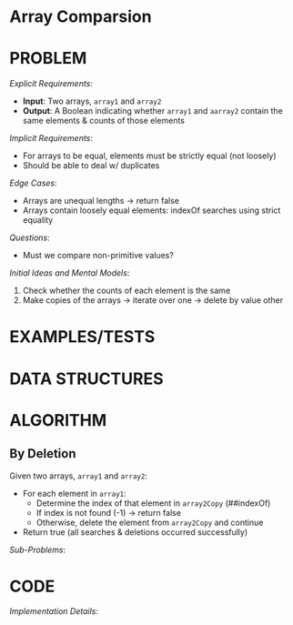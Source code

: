 # Array Comparsion

# PROBLEM

_Explicit Requirements_:

- **Input**: Two arrays, `array1` and `array2`
- **Output**: A Boolean indicating whether `array1` and `aarray2` contain the same elements & counts of those elements

_Implicit Requirements_:

- For arrays to be equal, elements must be strictly equal (not loosely)
- Should be able to deal w/ duplicates

_Edge Cases_:

- Arrays are unequal lengths -> return false
- Arrays contain loosely equal elements: indexOf searches using strict equality

_Questions_:

- Must we compare non-primitive values?

_Initial Ideas and Mental Models_:

1. Check whether the counts of each element is the same
2. Make copies of the arrays -> iterate over one -> delete by value other

# EXAMPLES/TESTS

# DATA STRUCTURES

# ALGORITHM

## By Deletion

Given two arrays, `array1` and `array2`:

- For each element in `array1`:
  - Determine the index of that element in `array2Copy` (##indexOf)
  - If index is not found (-1) -> return false
  - Otherwise, delete the element from `array2Copy` and continue
- Return true (all searches & deletions occurred successfully)

_Sub-Problems_:

# CODE

_Implementation Details_:
